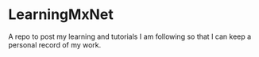 # LearningMxNet
A repo to post my learning and tutorials I am following so that I can keep a personal record of my work. 

